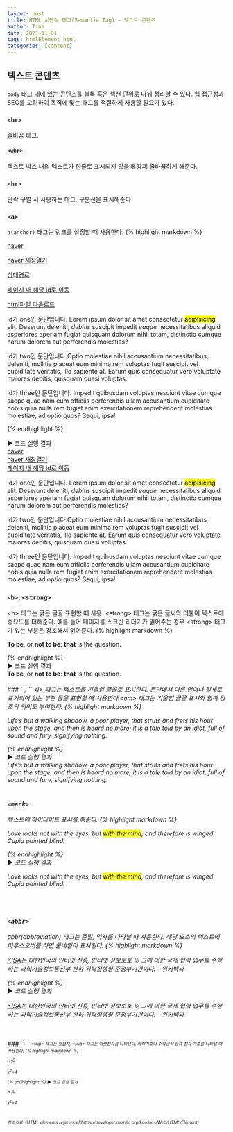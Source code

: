```yaml
---
layout: post
title: HTML 시맨틱 태그(Semantic Tag) - 텍스트 콘텐츠
author: Tina
date: 2021-11-01
tags: htmlElement html
categories: [content]
--- 
```


## 텍스트 콘텐츠
`body` 태그 내에 있는 콘텐츠를 블록 혹은 섹션 단위로 나눠 정리할 수 있다. 웹 접근성과 SEO를 고려하여 목적에 맞는 태그를 적절하게 사용할 필요가 있다.

### `<br>`
줄바꿈 태그.
#### `<wbr>`
텍스트 박스 내의 텍스트가 한줄로 표시되지 않을때 강제 줄바꿈하게 해준다.

### `<hr>`
단락 구별 시 사용하는 태그. 구분선을 표시해준다

### `<a>`
`a(anchor)` 태그는 링크를 설정할 때 사용한다.
{% highlight markdown %}
<!-- 절대경로 -->
<a href="https://www.naver.com">naver</a>

<!-- 새창 띄워서 링크 이동 -->
<a href="https://www.naver.com" target="_blank">naver 새창열기</a>

<!-- 상대경로-->
<a href="./index.html">상대경로</a>  <!-- ./ 는 현재경로이고 ../ 는 상위폴더-->

<!-- 페이지 내 해당 id를 갖고 있는 요소 부분으로 스크롤 이동-->
<a href="#three">페이지 내 해당 id로 이동</a>

<!-- href 경로에 적혀있는 html 파일 다운로드 -->
<a href="./index.html" download>html파일 다운로드</a>

<p id="one">id가 one인 문단입니다. Lorem ipsum dolor sit amet consectetur <mark>adipisicing</mark> elit. Deserunt deleniti, <i>debitis</i> suscipit impedit <em>eaque</em> necessitatibus aliquid asperiores aperiam fugiat quisquam dolorum nihil totam, distinctio cumque harum dolorem aut perferendis molestias?</p>
<p id="two">id가 two인 문단입니다.Optio molestiae nihil accusantium necessitatibus, deleniti, mollitia placeat eum minima rem voluptas fugit suscipit vel cupiditate veritatis, illo sapiente at. Earum quis consequatur vero voluptate maiores debitis, quisquam quasi voluptas.</p>
<p id="three">id가 three인 문단입니다. Impedit quibusdam voluptas nesciunt vitae cumque saepe quae nam eum officiis perferendis ullam accusantium cupiditate nobis quia nulla rem fugiat enim exercitationem reprehenderit molestias molestiae, ad optio quos? Sequi, ipsa!</p>

{% endhighlight %}

▶️ 코드 실행 결과<br>
<a href="https://www.naver.com">naver</a><br>
<a href="https://www.naver.com" target="_blank">naver 새창열기</a><br>
<a href="#three">페이지 내 해당 id로 이동</a><br>

<p id="one">id가 one인 문단입니다. Lorem ipsum dolor sit amet consectetur <mark>adipisicing</mark> elit. Deserunt deleniti, <i>debitis</i> suscipit impedit <em>eaque</em> necessitatibus aliquid asperiores aperiam fugiat quisquam dolorum nihil totam, distinctio cumque harum dolorem aut perferendis molestias?</p>
<p id="two">id가 two인 문단입니다.Optio molestiae nihil accusantium necessitatibus, deleniti, mollitia placeat eum minima rem voluptas fugit suscipit vel cupiditate veritatis, illo sapiente at. Earum quis consequatur vero voluptate maiores debitis, quisquam quasi voluptas.</p>
<p id="three">id가 three인 문단입니다. Impedit quibusdam voluptas nesciunt vitae cumque saepe quae nam eum officiis perferendis ullam accusantium cupiditate nobis quia nulla rem fugiat enim exercitationem reprehenderit molestias molestiae, ad optio quos? Sequi, ipsa!</p>

### `<b>`, `<strong>`
&lt;b&gt; 태그는 굵은 글꼴 표현할 때 사용. &lt;strong&gt; 태그는 굵은 글씨와 더불어 텍스트에 중요도를 더해준다.
예를 들어 페이지를 스크린 리더기가 읽어주는 경우 &lt;strong&gt; 태그가 있는 부분은 강조해서 읽어준다.
{% highlight markdown %}
<p> <b>To be</b>, or <b>not to be</b>: <strong>that</strong> is the question.</p>
{% endhighlight %}
<br>
▶️ 코드 실행 결과<br>
<b>To be</b>, or <b>not to be</b>: <strong>that</strong> is the question.
<br><br>
### `<i>`, `<em>`
&lt;i&gt; 태그는 텍스트를 기울임 글꼴로 표시한다. 문단에서 다른 언어나 필체로 표기되어 있는 부분 등을 표현할 때 사용한다.&lt;em&gt; 태그는 기울임 글꼴 표시와 함께 강조의 의미도 부여한다.
{% highlight markdown %}
<p>
  <i>Life</i>’s but a walking shadow, a poor player, that struts and frets his hour upon the stage, and then is heard no more; it is a tale told by an idiot, full of sound and fury, signifying <em>nothing</em>.
</p>
{% endhighlight %}
<br>
▶️ 코드 실행 결과<br>
<i>Life</i>’s but a walking shadow, a poor player, that struts and frets his hour upon the stage, and then is heard no more; it is a tale told by an idiot, full of sound and fury, signifying <em>nothing</em>.
<br><br>

### `<mark>`
텍스트에 하이라이트 표시를 해준다.
{% highlight markdown %}
<p>Love looks not with the eyes, but <mark>with the mind</mark>; and therefore is winged Cupid painted blind.</p>
{% endhighlight %}
<br>
▶️ 코드 실행 결과<br>
<p>Love looks not with the eyes, but <mark>with the mind</mark>; and therefore is winged Cupid painted blind.</p>
<br><br>

### `<abbr>`
abbr(abbreviation) 태그는 준말, 약자를 나타낼 때 사용한다. 해당 요소의 텍스트에 마우스오버를 하면 풀네임이 표시된다.
{% highlight markdown %}
<p>
  <abbr title="Korea Internet & Security Agency">KISA</abbr>는 대한민국의 인터넷 진흥, 인터넷 정보보호 및 그에 대한 국제 협력 업무를 수행하는 과학기술정보통신부 산하 위탁집행형 준정부기관이다.
  - 위키백과
</p>
{% endhighlight %}
<br>
▶️ 코드 실행 결과<br>
<p>
  <abbr title="Korea Internet & Security Agency">KISA</abbr>는 대한민국의 인터넷 진흥, 인터넷 정보보호 및 그에 대한 국제 협력 업무를 수행하는 과학기술정보통신부 산하 위탁집행형 준정부기관이다.
  - 위키백과
</p>
<br><br>
### `<sup>`, `<sub>`
&lt;sup&gt; 태그는 윗첨자, &lt;sub&gt; 태그는 아랫첨자를 나타낸다. 화학기호나 수학공식 등의 첨자 기호를 나타낼 때 사용한다.
{% highlight markdown %}
<p>H<sub>2</sub>0</p>
<p>x<sup>2</sup>=4</p>
{% endhighlight %}
▶️ 코드 실행 결과<br>
<p>H<sub>2</sub>0</p>
<p>x<sup>2</sup>=4</p>
<br>
<br>
참고자료: [HTML elements reference](https://developer.mozilla.org/ko/docs/Web/HTML/Element)
